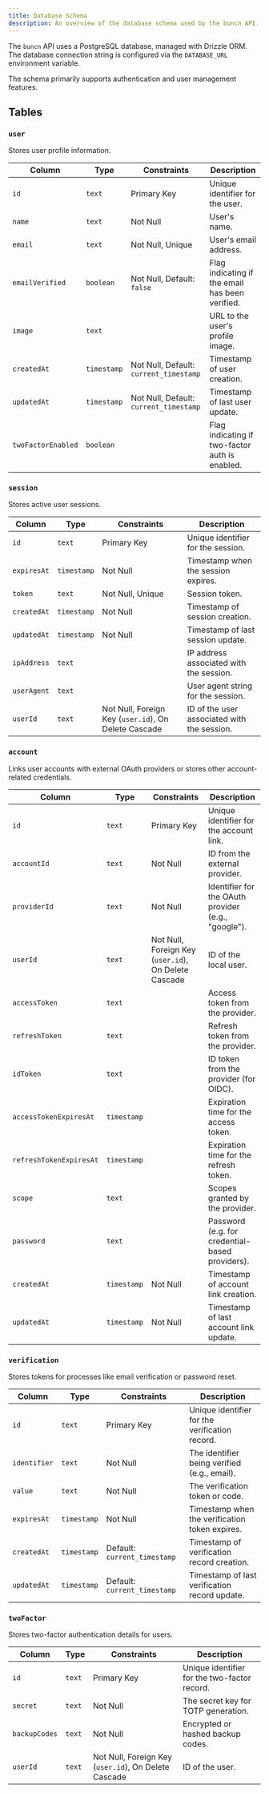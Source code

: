 ```yaml
---
title: Database Schema
description: An overview of the database schema used by the buncn API.
---
```


The `buncn` API uses a PostgreSQL database, managed with Drizzle ORM. The database connection string is configured via the `DATABASE_URL` environment variable.

The schema primarily supports authentication and user management features.

## Tables

### `user`

Stores user profile information.

| Column             | Type      | Constraints                                  | Description                                         |
|--------------------|-----------|----------------------------------------------|-----------------------------------------------------|
| `id`               | `text`    | Primary Key                                  | Unique identifier for the user.                     |
| `name`             | `text`    | Not Null                                     | User's name.                                        |
| `email`            | `text`    | Not Null, Unique                             | User's email address.                               |
| `emailVerified`    | `boolean` | Not Null, Default: `false`                   | Flag indicating if the email has been verified.     |
| `image`            | `text`    |                                              | URL to the user's profile image.                    |
| `createdAt`        | `timestamp`| Not Null, Default: `current_timestamp`       | Timestamp of user creation.                         |
| `updatedAt`        | `timestamp`| Not Null, Default: `current_timestamp`       | Timestamp of last user update.                      |
| `twoFactorEnabled` | `boolean` |                                              | Flag indicating if two-factor auth is enabled.      |

### `session`

Stores active user sessions.

| Column        | Type      | Constraints                                                  | Description                                       |
|---------------|-----------|--------------------------------------------------------------|---------------------------------------------------|
| `id`          | `text`    | Primary Key                                                  | Unique identifier for the session.                |
| `expiresAt`   | `timestamp`| Not Null                                                     | Timestamp when the session expires.               |
| `token`       | `text`    | Not Null, Unique                                             | Session token.                                    |
| `createdAt`   | `timestamp`| Not Null                                                     | Timestamp of session creation.                    |
| `updatedAt`   | `timestamp`| Not Null                                                     | Timestamp of last session update.                 |
| `ipAddress`   | `text`    |                                                              | IP address associated with the session.           |
| `userAgent`   | `text`    |                                                              | User agent string for the session.                |
| `userId`      | `text`    | Not Null, Foreign Key (`user.id`), On Delete Cascade       | ID of the user associated with the session.       |

### `account`

Links user accounts with external OAuth providers or stores other account-related credentials.

| Column                | Type      | Constraints                                                  | Description                                       |
|-----------------------|-----------|--------------------------------------------------------------|---------------------------------------------------|
| `id`                  | `text`    | Primary Key                                                  | Unique identifier for the account link.           |
| `accountId`           | `text`    | Not Null                                                     | ID from the external provider.                    |
| `providerId`          | `text`    | Not Null                                                     | Identifier for the OAuth provider (e.g., "google").|
| `userId`              | `text`    | Not Null, Foreign Key (`user.id`), On Delete Cascade       | ID of the local user.                             |
| `accessToken`         | `text`    |                                                              | Access token from the provider.                   |
| `refreshToken`        | `text`    |                                                              | Refresh token from the provider.                  |
| `idToken`             | `text`    |                                                              | ID token from the provider (for OIDC).            |
| `accessTokenExpiresAt`| `timestamp`|                                                              | Expiration time for the access token.             |
| `refreshTokenExpiresAt`| `timestamp`|                                                              | Expiration time for the refresh token.            |
| `scope`               | `text`    |                                                              | Scopes granted by the provider.                   |
| `password`            | `text`    |                                                              | Password (e.g. for credential-based providers).   |
| `createdAt`           | `timestamp`| Not Null                                                     | Timestamp of account link creation.               |
| `updatedAt`           | `timestamp`| Not Null                                                     | Timestamp of last account link update.            |

### `verification`

Stores tokens for processes like email verification or password reset.

| Column      | Type      | Constraints                                  | Description                                       |
|-------------|-----------|----------------------------------------------|---------------------------------------------------|
| `id`        | `text`    | Primary Key                                  | Unique identifier for the verification record.    |
| `identifier`| `text`    | Not Null                                     | The identifier being verified (e.g., email).      |
| `value`     | `text`    | Not Null                                     | The verification token or code.                   |
| `expiresAt` | `timestamp`| Not Null                                     | Timestamp when the verification token expires.    |
| `createdAt` | `timestamp`| Default: `current_timestamp`                 | Timestamp of verification record creation.        |
| `updatedAt` | `timestamp`| Default: `current_timestamp`                 | Timestamp of last verification record update.     |

### `twoFactor`

Stores two-factor authentication details for users.

| Column        | Type   | Constraints                                                  | Description                                       |
|---------------|--------|--------------------------------------------------------------|---------------------------------------------------|
| `id`          | `text` | Primary Key                                                  | Unique identifier for the two-factor record.      |
| `secret`      | `text` | Not Null                                                     | The secret key for TOTP generation.               |
| `backupCodes` | `text` | Not Null                                                     | Encrypted or hashed backup codes.                 |
| `userId`      | `text` | Not Null, Foreign Key (`user.id`), On Delete Cascade       | ID of the user.                                   |
